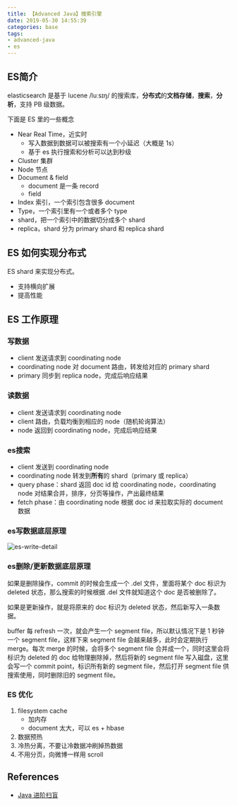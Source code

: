 ```yaml
---
title: 【Advanced Java】搜索引擎
date: 2019-05-30 14:55:39
categories: base
tags:
- advanced-java
- es
---
```


## ES简介

elasticsearch 是基于 lucene /luːsɪŋ/ 的搜索库，**分布式**的**文档存储**，**搜索**，**分析**，支持 PB 级数据。

下面是 ES 里的一些概念

- Near Real Time，近实时
    - 写入数据到数据可以被搜索有一个小延迟（大概是 1s）
    - 基于 es 执行搜索和分析可以达到秒级
- Cluster 集群
- Node 节点
- Document & field
    - document 是一条 record
    - field
- Index 索引，一个索引包含很多 document
- Type，一个索引里有一个或者多个 type
- shard，把一个索引中的数据切分成多个 shard
- replica，shard 分为 primary shard 和 replica shard


## ES 如何实现分布式

ES shard 来实现分布式。

- 支持横向扩展
- 提高性能


## ES 工作原理

### 写数据

- client 发送请求到 coordinating node
- coordinating node 对 document 路由，转发给对应的 primary shard
- primary 同步到 replica node，完成后响应结果

### 读数据

- client 发送请求到 coordinating node
- client 路由，负载均衡到相应的 node（随机轮询算法）
- node 返回到 coordinating node，完成后响应结果

### es搜索

- client 发送到 coordinating node
- coordinating node 转发到**所有**的 shard（primary 或 replica）
- query phase：shard 返回 doc id 给 coordinating node，coordinating node 对结果合并，排序，分页等操作，产出最终结果
- fetch phase：由 coordinating node 根据 doc id 来拉取实际的 document 数据

### es写数据底层原理

![es-write-detail](https://ws1.sinaimg.cn/large/8a79c363ly1g3jslsbymwj20ol0gddgb.jpg)

### es删除/更新数据底层原理

如果是删除操作，commit 的时候会生成一个 .del 文件，里面将某个 doc 标识为 deleted 状态，那么搜索的时候根据 .del 文件就知道这个 doc 是否被删除了。

如果是更新操作，就是将原来的 doc 标识为 deleted 状态，然后新写入一条数据。

buffer 每 refresh 一次，就会产生一个 segment file，所以默认情况下是 1 秒钟一个 segment file，这样下来 segment file 会越来越多，此时会定期执行 merge。每次 merge 的时候，会将多个 segment file 合并成一个，同时这里会将标识为 deleted 的 doc 给物理删除掉，然后将新的 segment file 写入磁盘，这里会写一个 commit point，标识所有新的 segment file，然后打开 segment file 供搜索使用，同时删除旧的 segment file。

### ES 优化

1. filesystem cache
    - 加内存
    - document 太大，可以 es + hbase
2. 数据预热
3. 冷热分离，不要让冷数据冲刷掉热数据
4. 不用分页，向微博一样用 scroll





































## References

- [Java 进阶扫盲](https://doocs.github.io/advanced-java/#/)
